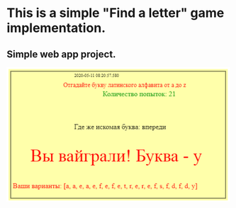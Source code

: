 # This is a simple "Find a letter" game implementation.
## Simple web app project.
![Image](web/img/view1.png)